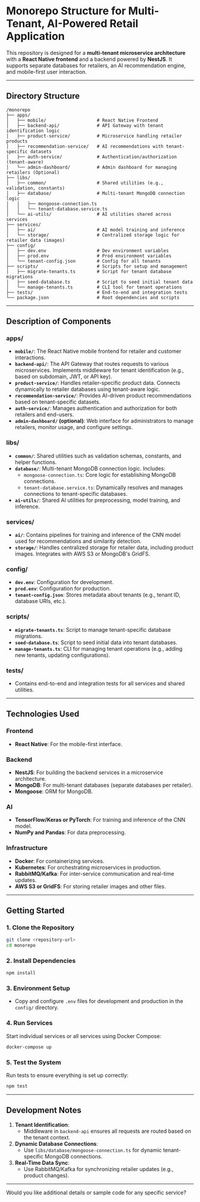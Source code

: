 # Monorepo Structure for Multi-Tenant, AI-Powered Retail Application

This repository is designed for a **multi-tenant microservice architecture** with a **React Native frontend** and a backend powered by **NestJS**. It supports separate databases for retailers, an AI recommendation engine, and mobile-first user interaction.

---

## **Directory Structure**

```plaintext
/monorepo
├── apps/
│   ├── mobile/                   # React Native Frontend
│   ├── backend-api/              # API Gateway with tenant identification logic
│   ├── product-service/          # Microservice handling retailer products
│   ├── recommendation-service/   # AI recommendations with tenant-specific datasets
│   ├── auth-service/             # Authentication/authorization (tenant-aware)
│   └── admin-dashboard/          # Admin dashboard for managing retailers (Optional)
├── libs/
│   ├── common/                   # Shared utilities (e.g., validation, constants)
│   ├── database/                 # Multi-tenant MongoDB connection logic
│   │   ├── mongoose-connection.ts
│   │   └── tenant-database.service.ts
│   └── ai-utils/                 # AI utilities shared across services
├── services/
│   ├── ai/                       # AI model training and inference
│   └── storage/                  # Centralized storage logic for retailer data (images)
├── config/
│   ├── dev.env                   # Dev environment variables
│   ├── prod.env                  # Prod environment variables
│   └── tenant-config.json        # Config for all tenants
├── scripts/                      # Scripts for setup and management
│   ├── migrate-tenants.ts        # Script for tenant database migrations
│   ├── seed-database.ts          # Script to seed initial tenant data
│   └── manage-tenants.ts         # CLI tool for tenant operations
├── tests/                        # End-to-end and integration tests
└── package.json                  # Root dependencies and scripts
```

---

## **Description of Components**

### **apps/**
- **`mobile/`**: The React Native mobile frontend for retailer and customer interactions.
- **`backend-api/`**: The API Gateway that routes requests to various microservices. Implements middleware for tenant identification (e.g., based on subdomain, JWT, or API key).
- **`product-service/`**: Handles retailer-specific product data. Connects dynamically to retailer databases using tenant-aware logic.
- **`recommendation-service/`**: Provides AI-driven product recommendations based on tenant-specific datasets.
- **`auth-service/`**: Manages authentication and authorization for both retailers and end-users.
- **`admin-dashboard/` (optional)**: Web interface for administrators to manage retailers, monitor usage, and configure settings.

### **libs/**
- **`common/`**: Shared utilities such as validation schemas, constants, and helper functions.
- **`database/`**: Multi-tenant MongoDB connection logic. Includes:
  - `mongoose-connection.ts`: Core logic for establishing MongoDB connections.
  - `tenant-database.service.ts`: Dynamically resolves and manages connections to tenant-specific databases.
- **`ai-utils/`**: Shared AI utilities for preprocessing, model training, and inference.

### **services/**
- **`ai/`**: Contains pipelines for training and inference of the CNN model used for recommendations and similarity detection.
- **`storage/`**: Handles centralized storage for retailer data, including product images. Integrates with AWS S3 or MongoDB's GridFS.

### **config/**
- **`dev.env`**: Configuration for development.
- **`prod.env`**: Configuration for production.
- **`tenant-config.json`**: Stores metadata about tenants (e.g., tenant ID, database URIs, etc.).

### **scripts/**
- **`migrate-tenants.ts`**: Script to manage tenant-specific database migrations.
- **`seed-database.ts`**: Script to seed initial data into tenant databases.
- **`manage-tenants.ts`**: CLI for managing tenant operations (e.g., adding new tenants, updating configurations).

### **tests/**
- Contains end-to-end and integration tests for all services and shared utilities.

---

## **Technologies Used**

### **Frontend**
- **React Native**: For the mobile-first interface.

### **Backend**
- **NestJS**: For building the backend services in a microservice architecture.
- **MongoDB**: For multi-tenant databases (separate databases per retailer).
- **Mongoose**: ORM for MongoDB.

### **AI**
- **TensorFlow/Keras or PyTorch**: For training and inference of the CNN model.
- **NumPy and Pandas**: For data preprocessing.

### **Infrastructure**
- **Docker**: For containerizing services.
- **Kubernetes**: For orchestrating microservices in production.
- **RabbitMQ/Kafka**: For inter-service communication and real-time updates.
- **AWS S3 or GridFS**: For storing retailer images and other files.

---

## **Getting Started**

### **1. Clone the Repository**
```bash
git clone <repository-url>
cd monorepo
```

### **2. Install Dependencies**
```bash
npm install
```

### **3. Environment Setup**
- Copy and configure `.env` files for development and production in the `config/` directory.

### **4. Run Services**
Start individual services or all services using Docker Compose:
```bash
docker-compose up
```

### **5. Test the System**
Run tests to ensure everything is set up correctly:
```bash
npm test
```

---

## **Development Notes**
1. **Tenant Identification**:
   - Middleware in `backend-api` ensures all requests are routed based on the tenant context.
2. **Dynamic Database Connections**:
   - Use `libs/database/mongoose-connection.ts` for dynamic tenant-specific MongoDB connections.
3. **Real-Time Data Sync**:
   - Use RabbitMQ/Kafka for synchronizing retailer updates (e.g., product changes).

---

Would you like additional details or sample code for any specific service?
